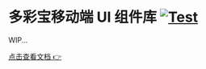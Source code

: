 # 多彩宝移动端 UI 组件库 [![Test](https://github.com/dcb-fe/dcb-ui/actions/workflows/test.yml/badge.svg)](https://github.com/dcb-fe/dcb-ui/actions/workflows/test.yml)

WIP...

[点击查看文档 👉](https://dcb-fe.github.io/dcb-ui/v0/guide.html)
